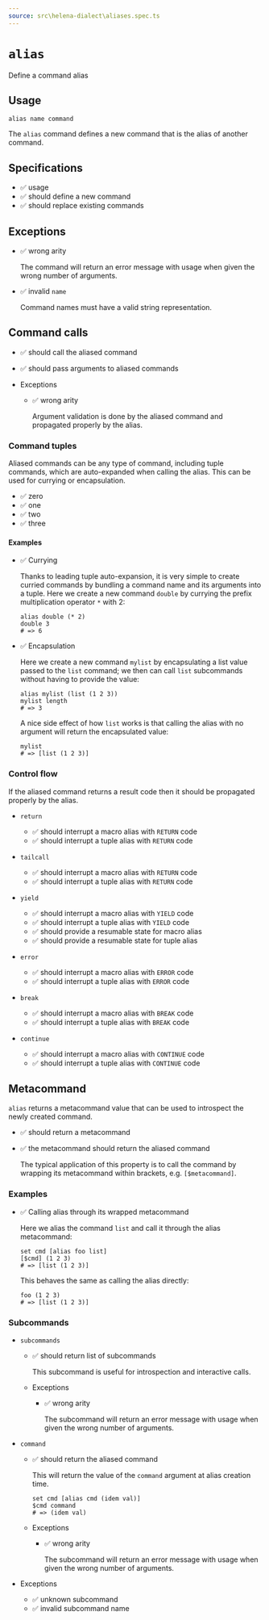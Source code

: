 ```yaml
---
source: src\helena-dialect\aliases.spec.ts
---
```

# <a id="alias"></a>`alias`

Define a command alias

## Usage

```lna
alias name command
```

The `alias` command defines a new command that is the alias of another
command.


## <a id="alias-specifications"></a>Specifications

- ✅ usage
- ✅ should define a new command
- ✅ should replace existing commands

## <a id="alias-exceptions"></a>Exceptions

- ✅ wrong arity

  The command will return an error message with usage when given the
  wrong number of arguments.

- ✅ invalid `name`

  Command names must have a valid string representation.


## <a id="alias-command-calls"></a>Command calls

- ✅ should call the aliased command
- ✅ should pass arguments to aliased commands

- Exceptions

  - ✅ wrong arity

    Argument validation is done by the aliased command and
    propagated properly by the alias.


### <a id="alias-command-calls-command-tuples"></a>Command tuples

Aliased commands can be any type of command, including tuple
commands, which are auto-expanded when calling the alias. This can
be used for currying or encapsulation.

- ✅ zero
- ✅ one
- ✅ two
- ✅ three

#### <a id="alias-command-calls-command-tuples-examples"></a>Examples

- ✅ Currying

  Thanks to leading tuple auto-expansion, it is very simple to
  create curried commands by bundling a command name and its
  arguments into a tuple. Here we create a new command `double`
  by currying the prefix multiplication operator `*` with 2:

  ```lna
  alias double (* 2)
  double 3
  # => 6
  ```

- ✅ Encapsulation

  Here we create a new command `mylist` by encapsulating a
  list value passed to the `list` command; we then can call
  `list` subcommands without having to provide the value:

  ```lna
  alias mylist (list (1 2 3))
  mylist length
  # => 3
  ```

  A nice side effect of how `list` works is that calling the
  alias with no argument will return the encapsulated value:

  ```lna
  mylist
  # => [list (1 2 3)]
  ```


### <a id="alias-command-calls-control-flow"></a>Control flow

If the aliased command returns a result code then it should be
propagated properly by the alias.


- `return`

  - ✅ should interrupt a macro alias with `RETURN` code
  - ✅ should interrupt a tuple alias with `RETURN` code

- `tailcall`

  - ✅ should interrupt a macro alias with `RETURN` code
  - ✅ should interrupt a tuple alias with `RETURN` code

- `yield`

  - ✅ should interrupt a macro alias with `YIELD` code
  - ✅ should interrupt a tuple alias with `YIELD` code
  - ✅ should provide a resumable state for macro alias
  - ✅ should provide a resumable state for tuple alias

- `error`

  - ✅ should interrupt a macro alias with `ERROR` code
  - ✅ should interrupt a tuple alias with `ERROR` code

- `break`

  - ✅ should interrupt a macro alias with `BREAK` code
  - ✅ should interrupt a tuple alias with `BREAK` code

- `continue`

  - ✅ should interrupt a macro alias with `CONTINUE` code
  - ✅ should interrupt a tuple alias with `CONTINUE` code

## <a id="alias-metacommand"></a>Metacommand

`alias` returns a metacommand value that can be used to introspect
the newly created command.

- ✅ should return a metacommand
- ✅ the metacommand should return the aliased command

  The typical application of this property is to call the command by
  wrapping its metacommand within brackets, e.g. `[$metacommand]`.


### <a id="alias-metacommand-examples"></a>Examples

- ✅ Calling alias through its wrapped metacommand

  Here we alias the command `list` and call it through the
  alias metacommand:

  ```lna
  set cmd [alias foo list]
  [$cmd] (1 2 3)
  # => [list (1 2 3)]
  ```

  This behaves the same as calling the alias directly:

  ```lna
  foo (1 2 3)
  # => [list (1 2 3)]
  ```


### <a id="alias-metacommand-subcommands"></a>Subcommands


- `subcommands`

  - ✅ should return list of subcommands

    This subcommand is useful for introspection and interactive
    calls.


  - Exceptions

    - ✅ wrong arity

      The subcommand will return an error message with usage when
      given the wrong number of arguments.


- `command`

  - ✅ should return the aliased command

    This will return the value of the `command` argument at alias
    creation time.

    ```lna
    set cmd [alias cmd (idem val)]
    $cmd command
    # => (idem val)
    ```


  - Exceptions

    - ✅ wrong arity

      The subcommand will return an error message with usage when
      given the wrong number of arguments.


- Exceptions

  - ✅ unknown subcommand
  - ✅ invalid subcommand name

